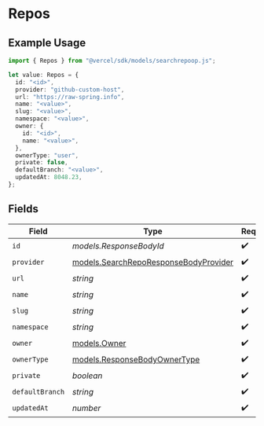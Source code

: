 # Repos

## Example Usage

```typescript
import { Repos } from "@vercel/sdk/models/searchrepoop.js";

let value: Repos = {
  id: "<id>",
  provider: "github-custom-host",
  url: "https://raw-spring.info",
  name: "<value>",
  slug: "<value>",
  namespace: "<value>",
  owner: {
    id: "<id>",
    name: "<value>",
  },
  ownerType: "user",
  private: false,
  defaultBranch: "<value>",
  updatedAt: 8048.23,
};
```

## Fields

| Field                                                                                | Type                                                                                 | Required                                                                             | Description                                                                          |
| ------------------------------------------------------------------------------------ | ------------------------------------------------------------------------------------ | ------------------------------------------------------------------------------------ | ------------------------------------------------------------------------------------ |
| `id`                                                                                 | *models.ResponseBodyId*                                                              | :heavy_check_mark:                                                                   | N/A                                                                                  |
| `provider`                                                                           | [models.SearchRepoResponseBodyProvider](../models/searchreporesponsebodyprovider.md) | :heavy_check_mark:                                                                   | N/A                                                                                  |
| `url`                                                                                | *string*                                                                             | :heavy_check_mark:                                                                   | N/A                                                                                  |
| `name`                                                                               | *string*                                                                             | :heavy_check_mark:                                                                   | N/A                                                                                  |
| `slug`                                                                               | *string*                                                                             | :heavy_check_mark:                                                                   | N/A                                                                                  |
| `namespace`                                                                          | *string*                                                                             | :heavy_check_mark:                                                                   | N/A                                                                                  |
| `owner`                                                                              | [models.Owner](../models/owner.md)                                                   | :heavy_check_mark:                                                                   | N/A                                                                                  |
| `ownerType`                                                                          | [models.ResponseBodyOwnerType](../models/responsebodyownertype.md)                   | :heavy_check_mark:                                                                   | N/A                                                                                  |
| `private`                                                                            | *boolean*                                                                            | :heavy_check_mark:                                                                   | N/A                                                                                  |
| `defaultBranch`                                                                      | *string*                                                                             | :heavy_check_mark:                                                                   | N/A                                                                                  |
| `updatedAt`                                                                          | *number*                                                                             | :heavy_check_mark:                                                                   | N/A                                                                                  |